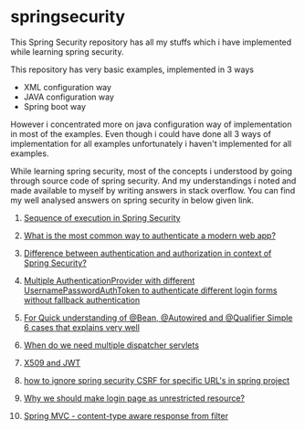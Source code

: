 # springsecurity
This Spring Security repository has all my stuffs which i have implemented while learning spring security.

This repository has very basic examples, implemented in 3 ways
- XML configuration way
- JAVA configuration way
- Spring boot way

However i concentrated more on java configuration way of implementation in most of the examples. Even though i could have done all 3 ways of implementation for all examples unfortunately i haven't implemented for all examples.

While learning spring security, most of the concepts i understood by going through source code of spring security. And my understandings i noted and made available to myself by writing answers in stack overflow. You can find my well analysed answers on spring security in below given link.

1. [Sequence of execution in Spring Security](https://stackoverflow.com/a/58580849/2825798)

2. [
What is the most common way to authenticate a modern web app?](https://stackoverflow.com/a/58404641/2825798)

3. [Difference between authentication and authorization in context of Spring Security?](https://stackoverflow.com/a/58352649/2825798)

4. [Multiple AuthenticationProvider with different UsernamePasswordAuthToken to authenticate different login forms without fallback authentication](https://stackoverflow.com/q/57881749/2825798)

5. [For Quick understanding of @Bean, @Autowired and @Qualifier Simple 6 cases that explains very well](https://stackoverflow.com/a/58205725/2825798)

6. [When do we need multiple dispatcher servlets](https://stackoverflow.com/a/58159761/2825798)

7. [X509 and JWT](https://stackoverflow.com/a/57927378/2825798)

8. [how to ignore spring security CSRF for specific URL's in spring project](https://stackoverflow.com/a/58470795/2825798)

9. [Why we should make login page as unrestricted resource?](https://stackoverflow.com/a/58354296/2825798)

10. [Spring MVC - content-type aware response from filter](https://stackoverflow.com/a/57676746/2825798)

